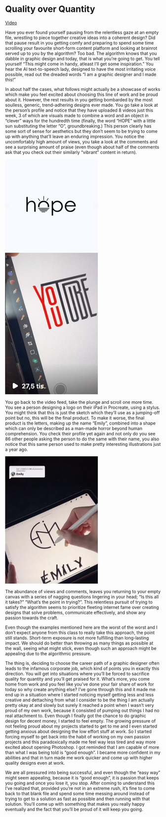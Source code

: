 # Quality over Quantity

[Video](https://drive.google.com/file/d/1r1GgTAa5QYz8U1H7TPwJnWEpNtA0VnxF/view?usp=sharing)

Have you ever found yourself pausing from the relentless gaze at an empty file, wrestling to piece together creative ideas into a coherent design? Did that pause result in you getting comfy and preparing to spend some time scrolling your favourite short-form content platform and looking at brainrot served up to you by the algorithm? Too bad. The algorithm knows that you dabble in graphic design and today, that is what you’re going to get.
You tell yourself “This might come in handy, atleast I’ll get some inspiration.” You hear the AI text-to-speech lady, designed to have the most irritating voice possible, read out the dreaded words “I am a graphic designer and I made this!”

In about half the cases, what follows might actually be a showcase of works which make you feel excited about choosing this line of work and be proud about it. However, the rest results in you getting bombarded by the most soulless, generic, trend-adhering designs ever made. You go take a look at the person’s profile and notice that they have uploaded 8 videos just this week, 3 of which are visuals made to combine a word and an object in “clever” ways for the hundredth time (finally, the word “HOPE” with a little sun substituting the letter “O”, groundbreaking.) This person clearly has some sort of sense for aesthetics but they don’t seem to be trying to come up with anything that’ll leave an enduring impression. You notice the uncomfortably high amount of views, you take a look at the comments and see a surprising amount of praise (even though about half of the comments ask that you check out their similarly “vibrant” content in return).


<img src="https://github.com/fmorys/fmorys.github.io/blob/main/english-for-designers/img/1.png?raw=true" alt="an image of the word hope with the letter O replaced with the icon of a sun" width="300" height="auto">

<img src="https://github.com/fmorys/fmorys.github.io/blob/main/english-for-designers/img/2.png?raw=true" alt="a very unimaginative recreation of the youtube logo" width="300" height="auto">


You go back to the video feed, take the plunge and scroll one more time. You see a person designing a logo on their iPad in Procreate, using a stylus. You might think that this is just the sketch which they’ll use as a jumping-off point but no, this will be the final product. To make it worse, the final product is the letters, making up the name “Emily”, combined into a shape which can only be described as a man-made horror beyond human comprehension. You check their profile yet again and not only do you see 86 other people asking the person to do the same with their name, you also notice that this same person used to make pretty interesting illustrations just a year ago.

<img src="https://github.com/fmorys/fmorys.github.io/blob/main/english-for-designers/img/3.png?raw=true" alt="a very unimaginative recreation of the youtube logo" width="300" height="auto">

The abundance of views and comments, leaves you returning to your empty canvas with a series of nagging questions lingering in your head; “Is this all it takes?” “What’s the point in trying?”. This relentless pursuit of trying to satisfy the algorithm seems to prioritize fleeting internet fame over creating designs that solve problems, communicate effectively, and show any passion towards the craft.

Even though the examples mentioned here are the worst of the worst and I don’t expect anyone from this class to really take this approach, the point still stands. Short-term exposure is not more fulfilling than long-lasting impact. We should do better than throwing as many things as possible at the wall, seeing what might stick, even though such an approach might be appealing due to the algorithmic pressure.

The thing is, deciding to choose the career path of a graphic designer often leads to the infamous corporate job, which kind of points you in exactly this direction. You will get into situations where you’ll be forced to sacrifice quality for quantity and you’ll get praised for it. What’s more, you come home from work and you feel like you’ve done your fair share of work for today so why create anything else? I’ve gone through this and it made me end up in a situation where I started noticing myself getting less and less creative and dettaching from what I consider to be the thing I am actually pretty okay at and slowly but surely it reached a point when I wasn’t very proud of my own work, because it consisted of pumping out things I had no real attachment to. Even though I finally got the chance to do graphic design for decent money, I started to feel empty. The growing pressure of not feeling proud about my projects started to get to me and I even started getting anxious about designing the low effort stuff at work. So I started forcing myself to get back into the habit of working on my own passion projects and this paradoxically made me feel way less tired and way more excited about opening Photoshop. I got reminded that I am capable of more than what I was being told is “good enough”. I became more confident in my abilities and that in turn made me work quicker and come up with higher quality designs even at work.

We are all pressured into being successful, and even though the “easy way” might seem appealing, because it is “good enough”, it is passion that keeps you going and once you lose it, you stop. After coming to understand this I’ve realized that, provided you’re not in an extreme rush, it’s fine to come back to that blank file and spend some time messing around instead of trying to get to a solution as fast as possible and then running with that solution. You’ll come up with something that makes you really happy eventually and the fact that you’ll be proud of it will keep you going.

